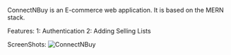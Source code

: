 ConnectNBuy is an E-commerce web application. It is based on the MERN stack.

Features:
1: Authentication
2: Adding Selling Lists

ScreenShots:
![ConnectNBuy](https://github.com/DadhSahb/connectNbuy/assets/88159702/6b4ce8e7-ad98-426e-bd82-a26c601487bb)
